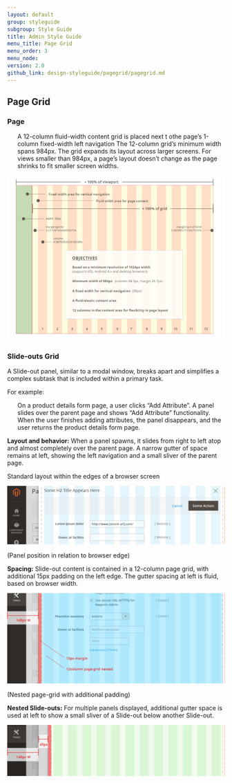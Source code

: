 ```yaml
---
layout: default
group: styleguide
subgroup: Style Guide
title: Admin Style Guide
menu_title: Page Grid
menu_order: 3
menu_node: 
version: 2.0
github_link: design-styleguide/pagegrid/pagegrid.md
---
```



<h2 id="page-grid">Page Grid</h2>

<h3 id="page">Page</h3>

<ul>
	<il>A 12-column fluid-width content grid is placed next t othe page’s 1-column fixed-width left navigation</il>
	<il>The 12-column grid’s minimum width spans 984px. The grid expands its layout across larger screens.</il>
	<il>For views smaller than 984px, a page’s layout doesn’t change as the page shrinks to fit smaller screen widths.</il>
</ul>


<img src="img/PageGrid.png">


<h3 id="slide-out">Slide-outs Grid</h3>

A Slide-out panel, similar to a modal window, breaks apart and simplifies a complex subtask that is included within a primary task. 

For example: 
<ul>
	<il>On a product details form page, a user clicks “Add Attribute”.</il>
	<il>A panel slides over the parent page and shows “Add Attribute” functionality.</il>
	<il>When the user finishes adding attributes, the panel disappears, and the user returns the 		product details form page.</il>
</ul>

<b>Layout and behavior:</b> When a panel spawns, it slides from right to left atop and almost completely over the parent page. A narrow gutter of space remains at left, showing the left navigation and a small sliver of the parent page.

Standard layout within the edges of a browser screen

<img src="img/slideout-panel7.png">

(Panel position in relation to browser edge) 

<b>Spacing:</b> Slide-out content is contained in a 12-column page grid, with additional 15px padding on the left edge. The gutter spacing at left is fluid, based on browser width.

<img src="img/slideout-panel8.png">

(Nested page-grid with additional padding)


<b>Nested Slide-outs:</b> For multiple panels displayed, additional gutter space is used at left to show a small sliver of a Slide-out below another Slide-out.

<img src="img/slideout-panel9.png">



